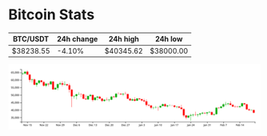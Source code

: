 # Bitcoin Stats

BTC/USDT|24h change|24h high|24h low|
|---|---|---|---|
|$38238.55|-4.10%|$40345.62|$38000.00|

<img src="./chart.svg">
